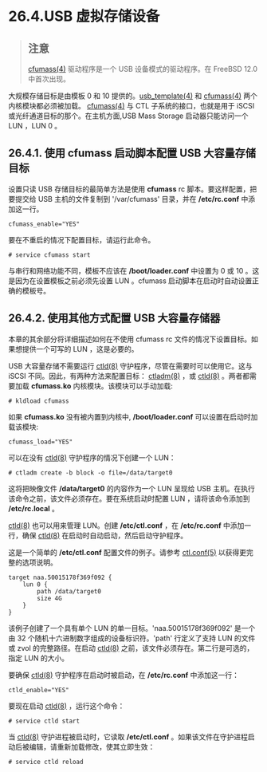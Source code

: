 # 26.4.USB 虚拟存储设备

> ## 注意
>
> [cfumass(4)](https://www.freebsd.org/cgi/man.cgi?query=cfumass\&sektion=4\&format=html) 驱动程序是一个 USB 设备模式的驱动程序。在 FreeBSD 12.0 中首次出现。

大规模存储目标是由模板 0 和 10 提供的。[usb\_template(4)](https://www.freebsd.org/cgi/man.cgi?query=usb\_template\&sektion=4\&format=html) 和 [cfumass(4)](https://www.freebsd.org/cgi/man.cgi?query=cfumass\&sektion=4\&format=html) 两个内核模块都必须被加载。 [cfumass(4)](https://www.freebsd.org/cgi/man.cgi?query=cfumass\&sektion=4\&format=html) 与 CTL 子系统的接口，也就是用于 iSCSI 或光纤通道目标的那个。在主机方面,USB Mass Storage 启动器只能访问一个 LUN ，LUN 0 。

## 26.4.1. 使用 cfumass 启动脚本配置 USB 大容量存储目标

设置只读 USB 存储目标的最简单方法是使用 **cfumass** rc 脚本。要这样配置，把要提交给 USB 主机的文件复制到 '/var/cfumass' 目录，并在 **/etc/rc.conf** 中添加这一行。

```
cfumass_enable="YES"
```

要在不重启的情况下配置目标，请运行此命令。

```
# service cfumass start
```

与串行和网络功能不同，模板不应该在 **/boot/loader.conf** 中设置为 0 或 10 。这是因为在设置模板之前必须先设置 LUN 。cfumass 启动脚本在启动时自动设置正确的模板号。

## 26.4.2. 使用其他方式配置 USB 大容量存储器

本章的其余部分将详细描述如何在不使用 cfumass rc 文件的情况下设置目标。如果想提供一个可写的 LUN ，这是必要的。

USB 大容量存储不需要运行 [ctld(8)](https://www.freebsd.org/cgi/man.cgi?query=ctld\&sektion=8\&format=html) 守护程序，尽管在需要时可以使用它。这与 iSCSI 不同。因此，有两种方法来配置目标： [ctladm(8)](https://www.freebsd.org/cgi/man.cgi?query=ctladm\&sektion=8\&format=html) ，或 [ctld(8)](https://www.freebsd.org/cgi/man.cgi?query=ctld\&sektion=8\&format=html) 。两者都需要加载 **cfumass.ko** 内核模块。该模块可以手动加载:

```
# kldload cfumass
```

如果 **cfumass.ko** 没有被内置到内核中, **/boot/loader.conf** 可以设置在启动时加载该模块:

```
cfumass_load="YES"
```

可以在没有 [ctld(8)](https://www.freebsd.org/cgi/man.cgi?query=ctld\&sektion=8\&format=html) 守护程序的情况下创建一个 LUN：

```
# ctladm create -b block -o file=/data/target0
```

这将把映像文件 **/data/target0** 的内容作为一个 LUN 呈现给 USB 主机。在执行该命令之前，该文件必须存在。要在系统启动时配置 LUN ，请将该命令添加到 **/etc/rc.local** 。

[ctld(8)](https://www.freebsd.org/cgi/man.cgi?query=ctld\&sektion=8\&format=html) 也可以用来管理 LUN。创建 **/etc/ctl.conf** ，在 **/etc/rc.conf** 中添加一行，确保 [ctld(8)](https://www.freebsd.org/cgi/man.cgi?query=ctld\&sektion=8\&format=html) 在启动时自动启动，然后启动守护程序。

这是一个简单的 **/etc/ctl.conf** 配置文件的例子。请参考 [ctl.conf(5)](https://www.freebsd.org/cgi/man.cgi?query=ctl.conf\&sektion=5\&format=html) 以获得更完整的选项说明。

```
target naa.50015178f369f092 {
	lun 0 {
		path /data/target0
		size 4G
	}
}
```

该例子创建了一个具有单个 LUN 的单一目标。'naa.50015178f369f092' 是一个由 32 个随机十六进制数字组成的设备标识符。'path' 行定义了支持 LUN 的文件或 zvol 的完整路径。在启动 [ctld(8)](https://www.freebsd.org/cgi/man.cgi?query=ctld\&sektion=8\&format=html) 之前，该文件必须存在。第二行是可选的，指定 LUN 的大小。

要确保 [ctld(8)](https://www.freebsd.org/cgi/man.cgi?query=ctld\&sektion=8\&format=html) 守护程序在启动时被启动，在 **/etc/rc.conf** 中添加这一行：

```
ctld_enable="YES"
```

要现在启动 [ctld(8)](https://www.freebsd.org/cgi/man.cgi?query=ctld\&sektion=8\&format=html) ，运行这个命令：

```
# service ctld start
```

当 [ctld(8)](https://www.freebsd.org/cgi/man.cgi?query=ctld\&sektion=8\&format=html) 守护进程被启动时，它读取 **/etc/ctl.conf** 。如果该文件在守护进程启动后被编辑，请重新加载修改，使其立即生效：

```
# service ctld reload
```
